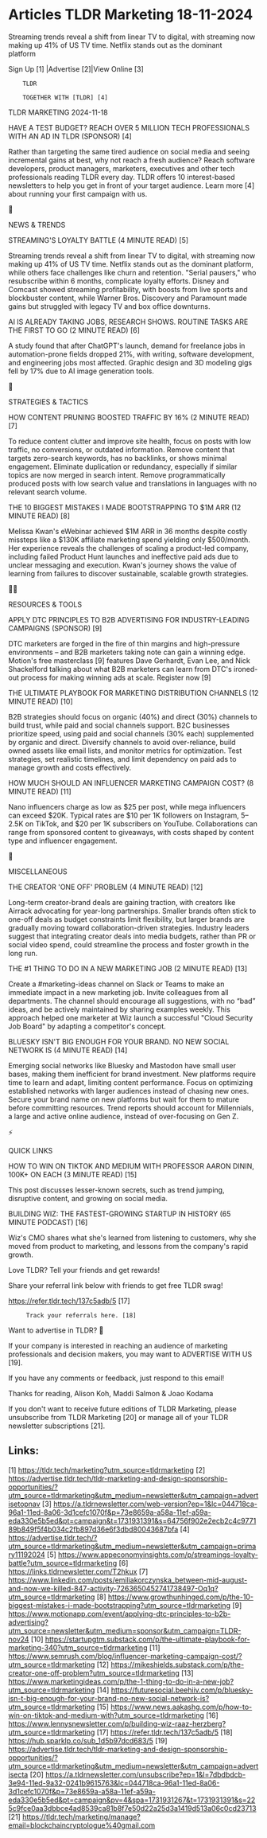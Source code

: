 # Articles TLDR Marketing 18-11-2024

Streaming trends reveal a shift from linear TV to digital, with
streaming now making up 41% of US TV time. Netflix stands out as the
dominant
platform ‌ ‌ ‌ ‌ ‌ ‌ ‌ ‌ ‌ ‌ ‌ ‌ ‌ ‌ ‌ ‌ ‌ ‌ ‌ ‌ ‌ ‌ ‌ ‌ ‌ ‌  ‌ ‌ ‌ ‌ ‌ ‌ ‌ ‌ ‌ ‌ ‌ ‌ ‌ ‌ ‌ ‌ ‌ ‌ ‌ ‌ ‌ ‌ ‌ ‌ ‌ ‌ 


 Sign Up [1] |Advertise [2]|View Online [3] 

		TLDR 

		TOGETHER WITH [TLDR] [4]

TLDR MARKETING 2024-11-18

 HAVE A TEST BUDGET? REACH OVER 5 MILLION TECH PROFESSIONALS WITH AN
AD IN TLDR (SPONSOR) [4] 

 Rather than targeting the same tired audience on social media and
seeing incremental gains at best, why not reach a fresh audience?
Reach software developers, product managers, marketers, executives and
other tech professionals reading TLDR every day. TLDR offers 10
interest-based newsletters to help you get in front of your target
audience. Learn more [4] about running your first campaign with us. 

📱 

NEWS & TRENDS

 STREAMING'S LOYALTY BATTLE (4 MINUTE READ) [5] 

 Streaming trends reveal a shift from linear TV to digital, with
streaming now making up 41% of US TV time. Netflix stands out as the
dominant platform, while others face challenges like churn and
retention. "Serial pausers," who resubscribe within 6 months,
complicate loyalty efforts. Disney and Comcast showed streaming
profitability, with boosts from live sports and blockbuster content,
while Warner Bros. Discovery and Paramount made gains but struggled
with legacy TV and box office downturns. 

 AI IS ALREADY TAKING JOBS, RESEARCH SHOWS. ROUTINE TASKS ARE THE
FIRST TO GO (2 MINUTE READ) [6] 

 A study found that after ChatGPT's launch, demand for freelance jobs
in automation-prone fields dropped 21%, with writing, software
development, and engineering jobs most affected. Graphic design and 3D
modeling gigs fell by 17% due to AI image generation tools. 

🚀 

STRATEGIES & TACTICS

 HOW CONTENT PRUNING BOOSTED TRAFFIC BY 16% (2 MINUTE READ) [7] 

 To reduce content clutter and improve site health, focus on posts
with low traffic, no conversions, or outdated information. Remove
content that targets zero-search keywords, has no backlinks, or shows
minimal engagement. Eliminate duplication or redundancy, especially if
similar topics are now merged in search intent. Remove
programmatically produced posts with low search value and translations
in languages with no relevant search volume. 

 THE 10 BIGGEST MISTAKES I MADE BOOTSTRAPPING TO $1M ARR (12 MINUTE
READ) [8] 

 Melissa Kwan's eWebinar achieved $1M ARR in 36 months despite costly
missteps like a $130K affiliate marketing spend yielding only
$500/month. Her experience reveals the challenges of scaling a
product-led company, including failed Product Hunt launches and
ineffective paid ads due to unclear messaging and execution. Kwan's
journey shows the value of learning from failures to discover
sustainable, scalable growth strategies. 

🧑‍💻 

RESOURCES & TOOLS

 APPLY DTC PRINCIPLES TO B2B ADVERTISING FOR INDUSTRY-LEADING
CAMPAIGNS (SPONSOR) [9] 

 DTC marketers are forged in the fire of thin margins and
high-pressure environments – and B2B marketers taking note can gain
a winning edge. Motion's free masterclass [9] features Dave Gerhardt,
Evan Lee, and Nick Shackelford talking about what B2B marketers can
learn from DTC's ironed-out process for making winning ads at scale.
Register now [9] 

 THE ULTIMATE PLAYBOOK FOR MARKETING DISTRIBUTION CHANNELS (12 MINUTE
READ) [10] 

 B2B strategies should focus on organic (40%) and direct (30%)
channels to build trust, while paid and social channels support. B2C
businesses prioritize speed, using paid and social channels (30% each)
supplemented by organic and direct. Diversify channels to avoid
over-reliance, build owned assets like email lists, and monitor
metrics for optimization. Test strategies, set realistic timelines,
and limit dependency on paid ads to manage growth and costs
effectively. 

 HOW MUCH SHOULD AN INFLUENCER MARKETING CAMPAIGN COST? (8 MINUTE
READ) [11] 

 Nano influencers charge as low as $25 per post, while mega
influencers can exceed $20K. Typical rates are $10 per 1K followers on
Instagram, $5–$2.5K on TikTok, and $20 per 1K subscribers on
YouTube. Collaborations can range from sponsored content to giveaways,
with costs shaped by content type and influencer engagement. 

🎁 

MISCELLANEOUS

 THE CREATOR 'ONE OFF' PROBLEM (4 MINUTE READ) [12] 

 Long-term creator-brand deals are gaining traction, with creators
like Airrack advocating for year-long partnerships. Smaller brands
often stick to one-off deals as budget constraints limit flexibility,
but larger brands are gradually moving toward collaboration-driven
strategies. Industry leaders suggest that integrating creator deals
into media budgets, rather than PR or social video spend, could
streamline the process and foster growth in the long run. 

 THE #1 THING TO DO IN A NEW MARKETING JOB (2 MINUTE READ) [13] 

 Create a #marketing-ideas channel on Slack or Teams to make an
immediate impact in a new marketing job. Invite colleagues from all
departments. The channel should encourage all suggestions, with no
“bad” ideas, and be actively maintained by sharing examples
weekly. This approach helped one marketer at Wiz launch a successful
"Cloud Security Job Board" by adapting a competitor's concept. 

 BLUESKY ISN'T BIG ENOUGH FOR YOUR BRAND. NO NEW SOCIAL NETWORK IS (4
MINUTE READ) [14] 

 Emerging social networks like Bluesky and Mastodon have small user
bases, making them inefficient for brand investment. New platforms
require time to learn and adapt, limiting content performance. Focus
on optimizing established networks with larger audiences instead of
chasing new ones. Secure your brand name on new platforms but wait for
them to mature before committing resources. Trend reports should
account for Millennials, a large and active online audience, instead
of over-focusing on Gen Z. 

⚡ 

QUICK LINKS

 HOW TO WIN ON TIKTOK AND MEDIUM WITH PROFESSOR AARON DININ, 100K+ ON
EACH (3 MINUTE READ) [15] 

 This post discusses lesser-known secrets, such as trend jumping,
disruptive content, and growing on social media. 

 BUILDING WIZ: THE FASTEST-GROWING STARTUP IN HISTORY (65 MINUTE
PODCAST) [16] 

 Wiz's CMO shares what she's learned from listening to customers, why
she moved from product to marketing, and lessons from the company's
rapid growth. 

Love TLDR? Tell your friends and get rewards!

 Share your referral link below with friends to get free TLDR swag! 

 https://refer.tldr.tech/137c5adb/5 [17] 

		 Track your referrals here. [18] 

Want to advertise in TLDR? 📰

 If your company is interested in reaching an audience of marketing
professionals and decision makers, you may want to ADVERTISE WITH US
[19]. 

 If you have any comments or feedback, just respond to this email! 

Thanks for reading, 
Alison Koh, Maddi Salmon & Joao Kodama 

If you don't want to receive future editions of TLDR Marketing, please
unsubscribe from TLDR Marketing [20] or manage all of your TLDR
newsletter subscriptions [21]. 

 

Links:
------
[1] https://tldr.tech/marketing?utm_source=tldrmarketing
[2] https://advertise.tldr.tech/tldr-marketing-and-design-sponsorship-opportunities/?utm_source=tldrmarketing&utm_medium=newsletter&utm_campaign=advertisetopnav
[3] https://a.tldrnewsletter.com/web-version?ep=1&lc=044718ca-96a1-11ed-8a06-3d1cefc1070f&p=73e8659a-a58a-11ef-a59a-eda330e5b5ed&pt=campaign&t=1731931391&s=64756f902e2ecb2c4c977189b849f5f4b034c2fb897d36e6f3dbd80043687bfa
[4] https://advertise.tldr.tech/?utm_source=tldrmarketing&utm_medium=newsletter&utm_campaign=primary11192024
[5] https://www.appeconomyinsights.com/p/streamings-loyalty-battle?utm_source=tldrmarketing
[6] https://links.tldrnewsletter.com/T2hkux
[7] https://www.linkedin.com/posts/emiliakorczynska_between-mid-august-and-now-we-killed-847-activity-7263650452741738497-Oq1q?utm_source=tldrmarketing
[8] https://www.growthunhinged.com/p/the-10-biggest-mistakes-i-made-bootstrapping?utm_source=tldrmarketing
[9] https://www.motionapp.com/event/applying-dtc-principles-to-b2b-advertising?utm_source=newsletter&utm_medium=sponsor&utm_campaign=TLDR-nov24
[10] https://startupgtm.substack.com/p/the-ultimate-playbook-for-marketing-340?utm_source=tldrmarketing
[11] https://www.semrush.com/blog/influencer-marketing-campaign-cost/?utm_source=tldrmarketing
[12] https://mikeshields.substack.com/p/the-creator-one-off-problem?utm_source=tldrmarketing
[13] https://www.marketingideas.com/p/the-1-thing-to-do-in-a-new-job?utm_source=tldrmarketing
[14] https://futuresocial.beehiiv.com/p/bluesky-isn-t-big-enough-for-your-brand-no-new-social-network-is?utm_source=tldrmarketing
[15] https://www.news.aakashg.com/p/how-to-win-on-tiktok-and-medium-with?utm_source=tldrmarketing
[16] https://www.lennysnewsletter.com/p/building-wiz-raaz-herzberg?utm_source=tldrmarketing
[17] https://refer.tldr.tech/137c5adb/5
[18] https://hub.sparklp.co/sub_1d5b97dcd683/5
[19] https://advertise.tldr.tech/tldr-marketing-and-design-sponsorship-opportunities/?utm_source=tldrmarketing&utm_medium=newsletter&utm_campaign=advertisecta
[20] https://a.tldrnewsletter.com/unsubscribe?ep=1&l=7dbdbdcb-3e94-11ed-9a32-0241b9615763&lc=044718ca-96a1-11ed-8a06-3d1cefc1070f&p=73e8659a-a58a-11ef-a59a-eda330e5b5ed&pt=campaign&pv=4&spa=1731931267&t=1731931391&s=225c9fce0aa3dbbce4ad8539ca81b8f7e50d22a25d3a1419d513a06c0cd23713
[21] https://tldr.tech/marketing/manage?email=blockchaincryptologue%40gmail.com